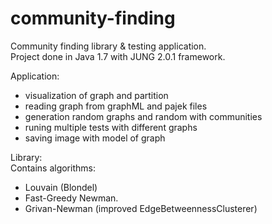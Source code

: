 community-finding
=================

Community finding library &amp; testing application.  
Project done in Java 1.7 with JUNG 2.0.1 framework.

Application:
* visualization of graph and partition
* reading graph from graphML and pajek files
* generation random graphs and random with communities
* runing multiple tests with different graphs  
* saving image with model of graph

Library:  
Contains algorithms:
* Louvain (Blondel)
* Fast-Greedy Newman.
* Grivan-Newman (improved EdgeBetweennessClusterer)
